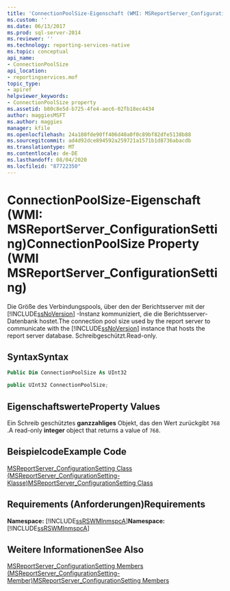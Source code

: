 ```yaml
---
title: 'ConnectionPoolSize-Eigenschaft (WMI: MSReportServer_ConfigurationSetting) | Microsoft-Dokumentation'
ms.custom: ''
ms.date: 06/13/2017
ms.prod: sql-server-2014
ms.reviewer: ''
ms.technology: reporting-services-native
ms.topic: conceptual
api_name:
- ConnectionPoolSize
api_location:
- reportingservices.mof
topic_type:
- apiref
helpviewer_keywords:
- ConnectionPoolSize property
ms.assetid: b80c8e5d-b725-4fe4-aec6-02fb18ec4434
author: maggiesMSFT
ms.author: maggies
manager: kfile
ms.openlocfilehash: 24a180fde90ff406d40a0f0c89bf82dfe5138b88
ms.sourcegitcommit: ad4d92dce894592a259721a1571b1d8736abacdb
ms.translationtype: MT
ms.contentlocale: de-DE
ms.lasthandoff: 08/04/2020
ms.locfileid: "87722350"
---
```

# <a name="connectionpoolsize-property-wmi-msreportserver_configurationsetting"></a><span data-ttu-id="fb9a1-102">ConnectionPoolSize-Eigenschaft (WMI: MSReportServer_ConfigurationSetting)</span><span class="sxs-lookup"><span data-stu-id="fb9a1-102">ConnectionPoolSize Property (WMI MSReportServer_ConfigurationSetting)</span></span>
  <span data-ttu-id="fb9a1-103">Die Größe des Verbindungspools, über den der Berichtsserver mit der [!INCLUDE[ssNoVersion](../../includes/ssnoversion-md.md)] -Instanz kommuniziert, die die Berichtsserver-Datenbank hostet.</span><span class="sxs-lookup"><span data-stu-id="fb9a1-103">The connection pool size used by the report server to communicate with the [!INCLUDE[ssNoVersion](../../includes/ssnoversion-md.md)] instance that hosts the report server database.</span></span> <span data-ttu-id="fb9a1-104">Schreibgeschützt.</span><span class="sxs-lookup"><span data-stu-id="fb9a1-104">Read-only.</span></span>  
  
## <a name="syntax"></a><span data-ttu-id="fb9a1-105">Syntax</span><span class="sxs-lookup"><span data-stu-id="fb9a1-105">Syntax</span></span>  
  
```vb  
Public Dim ConnectionPoolSize As UInt32  
```  
  
```csharp  
public UInt32 ConnectionPoolSize;  
```  
  
## <a name="property-values"></a><span data-ttu-id="fb9a1-106">Eigenschaftswerte</span><span class="sxs-lookup"><span data-stu-id="fb9a1-106">Property Values</span></span>  
 <span data-ttu-id="fb9a1-107">Ein Schreib geschütztes **ganzzahliges** Objekt, das den Wert zurückgibt `768` .</span><span class="sxs-lookup"><span data-stu-id="fb9a1-107">A read-only **integer** object that returns a value of `768`.</span></span>  
  
## <a name="example-code"></a><span data-ttu-id="fb9a1-108">Beispielcode</span><span class="sxs-lookup"><span data-stu-id="fb9a1-108">Example Code</span></span>  
 [<span data-ttu-id="fb9a1-109">MSReportServer_ConfigurationSetting Class (MSReportServer_ConfigurationSetting-Klasse)</span><span class="sxs-lookup"><span data-stu-id="fb9a1-109">MSReportServer_ConfigurationSetting Class</span></span>](msreportserver-configurationsetting-class.md)  
  
## <a name="requirements"></a><span data-ttu-id="fb9a1-110">Requirements (Anforderungen)</span><span class="sxs-lookup"><span data-stu-id="fb9a1-110">Requirements</span></span>  
 <span data-ttu-id="fb9a1-111">**Namespace:** [!INCLUDE[ssRSWMInmspcA](../../includes/ssrswminmspca-md.md)]</span><span class="sxs-lookup"><span data-stu-id="fb9a1-111">**Namespace:** [!INCLUDE[ssRSWMInmspcA](../../includes/ssrswminmspca-md.md)]</span></span>  
  
## <a name="see-also"></a><span data-ttu-id="fb9a1-112">Weitere Informationen</span><span class="sxs-lookup"><span data-stu-id="fb9a1-112">See Also</span></span>  
 [<span data-ttu-id="fb9a1-113">MSReportServer_ConfigurationSetting Members (MSReportServer_ConfigurationSetting-Member)</span><span class="sxs-lookup"><span data-stu-id="fb9a1-113">MSReportServer_ConfigurationSetting Members</span></span>](msreportserver-configurationsetting-members.md)  
  
  
